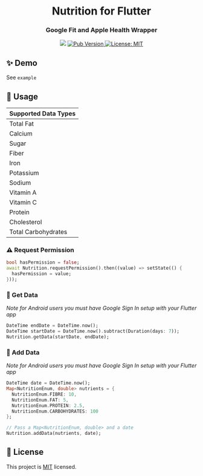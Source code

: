 <h1 align="center">Nutrition for Flutter</h1>
<h3 align="center">Google Fit and Apple Health Wrapper</h3>
<p align="center">
  <img src="https://api.codemagic.io/apps/5f0df9acc52b8c001c0c9224/5f0df9acc52b8c001c0c9223/status_badge.svg" />
  <a href="https://pub.dev/packages/nutrition">
    <img alt="Pub Version" src="https://img.shields.io/pub/v/nutrition">
  </a>
  <a href="https://raw.githubusercontent.com/coval-solutions/weight-slider/master/LICENSE">
    <img alt="License: MIT" src="https://img.shields.io/badge/license-MIT-yellow.svg" target="_blank" />
  </a>
</p>

## ✨ Demo

See `example`

## 🚀 Usage

| Supported Data Types |
| -------------------- |
| Total Fat            |
| Calcium              |
| Sugar                |
| Fiber                |
| Iron                 |
| Potassium            |
| Sodium               |
| Vitamin A            |
| Vitamin C            |
| Protein              |
| Cholesterol          |
| Total Carbohydrates  |

### ⚠️ Request Permission

```dart
bool hasPermission = false;
await Nutrition.requestPermission().then((value) => setState(() {
  hasPermission = value;
}));
```

### 🍎 Get Data

_Note for Android users you must have Google Sign In setup with your Flutter app_

```dart
DateTime endDate = DateTime.now();
DateTime startDate = DateTime.now().subtract(Duration(days: 7));
Nutrition.getData(startDate, endDate);
```

### 🍌 Add Data

_Note for Android users you must have Google Sign In setup with your Flutter app_

```dart
DateTime date = DateTime.now();
Map<NutritionEnum, double> nutrients = {
  NutritionEnum.FIBRE: 10,
  NutritionEnum.FAT: 5,
  NutritionEnum.PROTEIN: 2.5,
  NutritionEnum.CARBOHYDRATES: 100
};

// Pass a Map<NutritionEnum, double> and a date
Nutrition.addData(nutrients, date);
```

## 📝 License

This project is [MIT](https://raw.githubusercontent.com/coval-solutions/nutrition/master/LICENSE) licensed.
